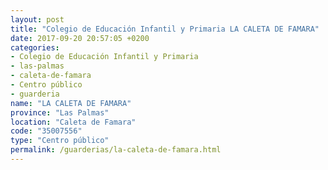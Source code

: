 ```yaml
---
layout: post
title: "Colegio de Educación Infantil y Primaria LA CALETA DE FAMARA"
date: 2017-09-20 20:57:05 +0200
categories:
- Colegio de Educación Infantil y Primaria
- las-palmas
- caleta-de-famara
- Centro público
- guarderia
name: "LA CALETA DE FAMARA"
province: "Las Palmas"
location: "Caleta de Famara"
code: "35007556"
type: "Centro público"
permalink: /guarderias/la-caleta-de-famara.html
---
```

